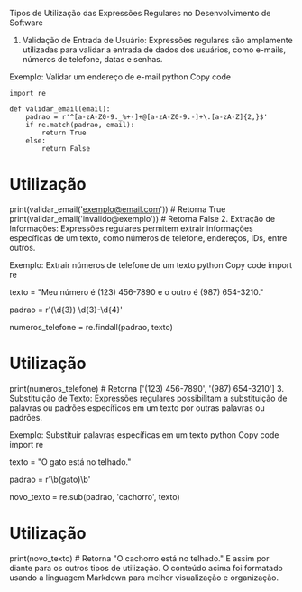 Tipos de Utilização das Expressões Regulares no Desenvolvimento de Software
1. Validação de Entrada de Usuário:
Expressões regulares são amplamente utilizadas para validar a entrada de dados dos usuários, como e-mails, números de telefone, datas e senhas.

Exemplo: Validar um endereço de e-mail
python
Copy code
```
import re

def validar_email(email):
    padrao = r'^[a-zA-Z0-9._%+-]+@[a-zA-Z0-9.-]+\.[a-zA-Z]{2,}$'
    if re.match(padrao, email):
        return True
    else:
        return False
```
# Utilização
print(validar_email('exemplo@email.com'))  # Retorna True
print(validar_email('invalido@exemplo'))    # Retorna False
2. Extração de Informações:
Expressões regulares permitem extrair informações específicas de um texto, como números de telefone, endereços, IDs, entre outros.

Exemplo: Extrair números de telefone de um texto
python
Copy code
import re

texto = "Meu número é (123) 456-7890 e o outro é (987) 654-3210."

padrao = r'\(\d{3}\) \d{3}-\d{4}'

numeros_telefone = re.findall(padrao, texto)

# Utilização
print(numeros_telefone)  # Retorna ['(123) 456-7890', '(987) 654-3210']
3. Substituição de Texto:
Expressões regulares possibilitam a substituição de palavras ou padrões específicos em um texto por outras palavras ou padrões.

Exemplo: Substituir palavras específicas em um texto
python
Copy code
import re

texto = "O gato está no telhado."

padrao = r'\b(gato)\b'

novo_texto = re.sub(padrao, 'cachorro', texto)

# Utilização
print(novo_texto)  # Retorna "O cachorro está no telhado."
E assim por diante para os outros tipos de utilização. O conteúdo acima foi formatado usando a linguagem Markdown para melhor visualização e organização.

